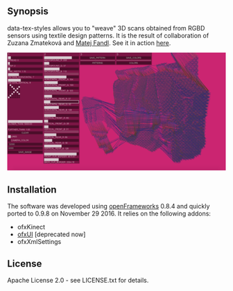 ## Synopsis

data-tex-styles allows you to "weave" 3D scans obtained from RGBD sensors using textile design patterns. It is the result of collaboration of Zuzana Zmateková and [Matej Fandl](http://www.mladypes.sk). See it in action [here](https://www.youtube.com/watch?v=zAPDYh8-FzM).

![data-text-styles screenshot](screenshot.png)

## Installation

The software was developed using [openFrameworks](http://openframeworks.cc) 0.8.4 and quickly ported to 0.9.8 on November 29 2016. It relies on the following addons:

* ofxKinect
* [ofxUI](https://github.com/rezaali/ofxUI) [deprecated now]
* ofxXmlSettings

## License

Apache License 2.0 - see LICENSE.txt for details.
